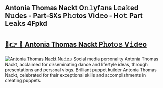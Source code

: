 ## Antonia Thomas Nackt O𝚗𝚕yf𝚊ns L𝚎a𝚔ed N𝚞𝚍es - Part-SXs P𝚑𝚘tos Vi𝚍𝚎o - H𝚘𝚝 Part L𝚎a𝚔s 4Fpkd

# <h2><a href="http://kf5r3a.oniu.top/?m=Antonia+Thomas+Nackt">🔗👉 🔴 Antonia Thomas Nackt P𝚑ot𝚘𝚜 V𝚒d𝚎o</a></h2>

[![Antonia Thomas Nackt Nu𝚍e𝚜](https://i.imgur.com/0qMVB7G.gif)](http://kf5r3a.oniu.top/?m=Antonia+Thomas+Nackt)
Social media personality Antonia Thomas Nackt, acclaimed for disseminating dance and lifestyle ideas, through presentations and personal vlogs. Brilliant puppet builder Antonia Thomas Nackt, celebrated for their exceptional skills and accomplishments in creating puppets.  
